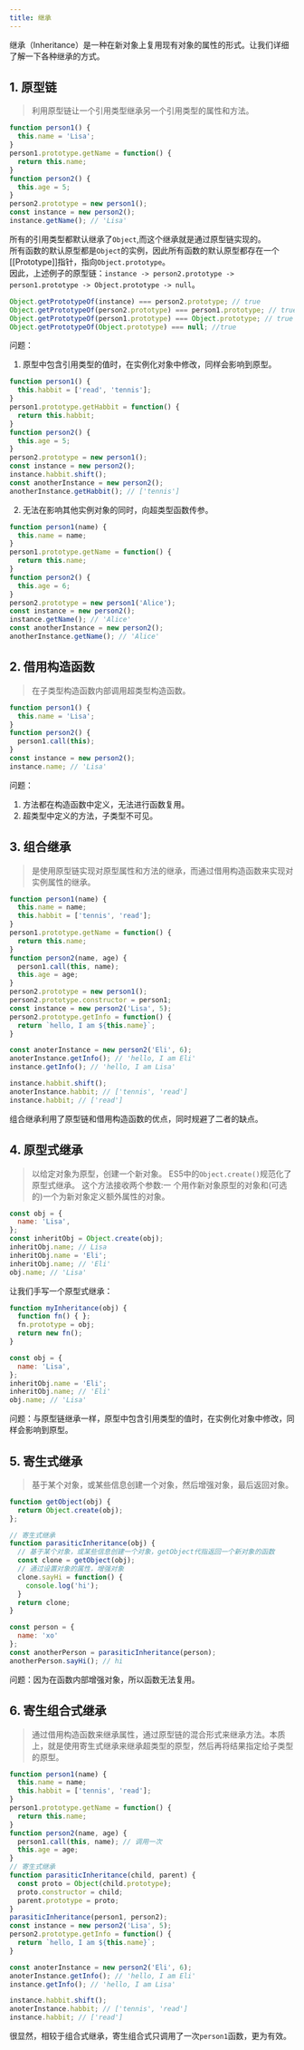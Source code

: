 ```yaml
---
title: 继承
---
```

继承（Inheritance）是一种在新对象上复用现有对象的属性的形式。让我们详细了解一下各种继承的方式。
<!-- more -->
## 1. 原型链
>利用原型链让一个引用类型继承另一个引用类型的属性和方法。  
```js
function person1() {
  this.name = 'Lisa';
}
person1.prototype.getName = function() {
  return this.name;
}
function person2() {
  this.age = 5;
}
person2.prototype = new person1();
const instance = new person2();
instance.getName(); // 'Lisa'
```
所有的引用类型都默认继承了`Object`,而这个继承就是通过原型链实现的。  
所有函数的默认原型都是`Object`的实例，因此所有函数的默认原型都存在一个[[Prototype]]指针，指向`Object.prototype`。  
因此，上述例子的原型链：`instance -> person2.prototype -> person1.prototype -> Object.prototype -> null`。
```js
Object.getPrototypeOf(instance) === person2.prototype; // true
Object.getPrototypeOf(person2.prototype) === person1.prototype; // true
Object.getPrototypeOf(person1.prototype) === Object.prototype; // true
Object.getPrototypeOf(Object.prototype) === null; //true
```
问题：
1. 原型中包含引用类型的值时，在实例化对象中修改，同样会影响到原型。
```js
function person1() {
  this.habbit = ['read', 'tennis'];
}
person1.prototype.getHabbit = function() {
  return this.habbit;
}
function person2() {
  this.age = 5;
}
person2.prototype = new person1();
const instance = new person2();
instance.habbit.shift();
const anotherInstance = new person2();
anotherInstance.getHabbit(); // ['tennis']
```
2. 无法在影响其他实例对象的同时，向超类型函数传参。  
```js
function person1(name) {
  this.name = name;
}
person1.prototype.getName = function() {
  return this.name;
}
function person2() {
  this.age = 6;
}
person2.prototype = new person1('Alice');
const instance = new person2();
instance.getName(); // 'Alice'
const anotherInstance = new person2();
anotherInstance.getName(); // 'Alice'
```
## 2. 借用构造函数
> 在子类型构造函数内部调用超类型构造函数。
```js
function person1() {
  this.name = 'Lisa';
}
function person2() {
  person1.call(this);
}
const instance = new person2();
instance.name; // 'Lisa'
```
问题：
1. 方法都在构造函数中定义，无法进行函数复用。
2. 超类型中定义的方法，子类型不可见。 

## 3. 组合继承
>是使用原型链实现对原型属性和方法的继承，而通过借用构造函数来实现对实例属性的继承。

```js
function person1(name) {
  this.name = name;
  this.habbit = ['tennis', 'read'];
}
person1.prototype.getName = function() {
  return this.name;
}
function person2(name, age) {
  person1.call(this, name);
  this.age = age;
}
person2.prototype = new person1();
person2.prototype.constructor = person1;
const instance = new person2('Lisa', 5);
person2.prototype.getInfo = function() {
  return `hello, I am ${this.name}`;
}

const anoterInstance = new person2('Eli', 6);
anoterInstance.getInfo(); // 'hello, I am Eli'
instance.getInfo(); // 'hello, I am Lisa'

instance.habbit.shift();
anoterInstance.habbit; // ['tennis', 'read']
instance.habbit; // ['read']
```
组合继承利用了原型链和借用构造函数的优点，同时规避了二者的缺点。
## 4. 原型式继承
>以给定对象为原型，创建一个新对象。
ES5中的`Object.create()`规范化了原型式继承。
这个方法接收两个参数:一 个用作新对象原型的对象和(可选的)一个为新对象定义额外属性的对象。
```js
const obj = {
  name: 'Lisa',
};
const inheritObj = Object.create(obj);
inheritObj.name; // Lisa
inheritObj.name = 'Eli';
inheritObj.name; // 'Eli'
obj.name; // 'Lisa'
```
让我们手写一个原型式继承：
```js
function myInheritance(obj) {
  function fn() { };
  fn.prototype = obj;
  return new fn();
}

const obj = {
  name: 'Lisa',
};
inheritObj.name = 'Eli';
inheritObj.name; // 'Eli'
obj.name; // 'Lisa'
```
问题：与原型链继承一样，原型中包含引用类型的值时，在实例化对象中修改，同样会影响到原型。

## 5. 寄生式继承
> 基于某个对象，或某些信息创建一个对象，然后增强对象，最后返回对象。  
```js
function getObject(obj) {
  return Object.create(obj);
};

// 寄生式继承 
function parasiticInheritance(obj) {
  // 基于某个对象，或某些信息创建一个对象，getObject代指返回一个新对象的函数
  const clone = getObject(obj);
  // 通过设置对象的属性，增强对象
  clone.sayHi = function() {
    console.log('hi');
  }
  return clone;
}

const person = {
  name: 'xo'
};
const anotherPerson = parasiticInheritance(person);
anotherPerson.sayHi(); // hi
```
问题：因为在函数内部增强对象，所以函数无法复用。

## 6. 寄生组合式继承
> 通过借用构造函数来继承属性，通过原型链的混合形式来继承方法。本质上，就是使用寄生式继承来继承超类型的原型，然后再将结果指定给子类型的原型。
```js
function person1(name) {
  this.name = name;
  this.habbit = ['tennis', 'read'];
}
person1.prototype.getName = function() {
  return this.name;
}
function person2(name, age) {
  person1.call(this, name); // 调用一次
  this.age = age;
}
// 寄生式继承
function parasiticInheritance(child, parent) {
  const proto = Object(child.prototype);
  proto.constructor = child;
  parent.prototype = proto;
}
parasiticInheritance(person1, person2);
const instance = new person2('Lisa', 5);
person2.prototype.getInfo = function() {
  return `hello, I am ${this.name}`;
}

const anoterInstance = new person2('Eli', 6);
anoterInstance.getInfo(); // 'hello, I am Eli'
instance.getInfo(); // 'hello, I am Lisa'

instance.habbit.shift();
anoterInstance.habbit; // ['tennis', 'read']
instance.habbit; // ['read']
```
很显然，相较于组合式继承，寄生组合式只调用了一次`person1`函数，更为有效。
